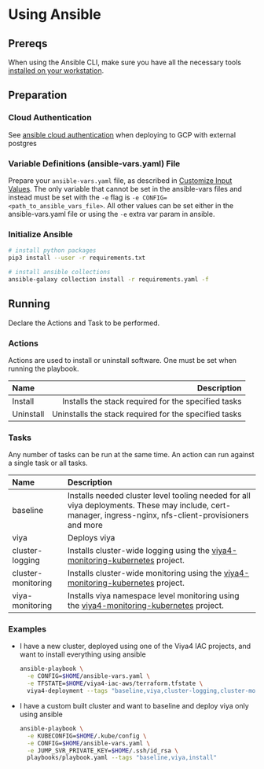 # Using Ansible

## Prereqs

When using the Ansible CLI, make sure you have all the necessary tools [installed on your workstation](Dependencies.md).

## Preparation

### Cloud Authentication

See [ansible cloud authentication](AnsibleCloudAuthentication.md) when deploying to GCP with external postgres

### Variable Definitions (ansible-vars.yaml) File

Prepare your `ansible-vars.yaml` file, as described in [Customize Input Values](../../README.md#customize-input-values). The only variable that cannot be set in the ansible-vars files and instead must be set with the `-e` flag is `-e CONFIG=<path_to_ansible_vars_file>`. All other values can be set either in the ansible-vars.yaml file or using the `-e` extra var param in ansible.

### Initialize Ansible

```bash
# install python packages
pip3 install --user -r requirements.txt

# install ansible collections
ansible-galaxy collection install -r requirements.yaml -f
```

## Running

Declare the Actions and Task to be performed.

### Actions

Actions are used to install or uninstall software. One must be set when running the playbook.

| Name | Description |
| :--- | ---: |
| Install | Installs the stack required for the specified tasks |
| Uninstall | Uninstalls the stack required for the specified tasks |

### Tasks

Any number of tasks can be run at the same time. An action can run against a single task or all tasks.

| Name | Description |
| :--- | :--- |
| baseline | Installs needed cluster level tooling needed for all viya deployments. These may include, cert-manager, ingress-nginx, nfs-client-provisioners and more |
| viya | Deploys viya |
| cluster-logging | Installs cluster-wide logging using the [viya4-monitoring-kubernetes](https://github.com/sassoftware/viya4-monitoring-kubernetes) project. |
| cluster-monitoring | Installs cluster-wide monitoring using the [viya4-monitoring-kubernetes](https://github.com/sassoftware/viya4-monitoring-kubernetes) project. |
| viya-monitoring | Installs viya namespace level monitoring using the [viya4-monitoring-kubernetes](https://github.com/sassoftware/viya4-monitoring-kubernetes) project. |

### Examples

- I have a new cluster, deployed using one of the Viya4 IAC projects, and want to install everything using ansible

  ```bash
  ansible-playbook \
    -e CONFIG=$HOME/ansible-vars.yaml \
    -e TFSTATE=$HOME/viya4-iac-aws/terraform.tfstate \
    viya4-deployment --tags "baseline,viya,cluster-logging,cluster-monitoring,viya-monitoring,install"
  ```

- I have a custom built cluster and want to baseline and deploy viya only using ansible

  ```bash
  ansible-playbook \
    -e KUBECONFIG=$HOME/.kube/config \
    -e CONFIG=$HOME/ansible-vars.yaml \
    -e JUMP_SVR_PRIVATE_KEY=$HOME/.ssh/id_rsa \
    playbooks/playbook.yaml --tags "baseline,viya,install"
  ```
